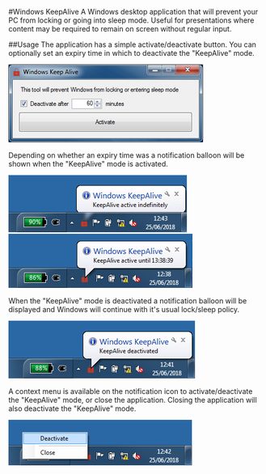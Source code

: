 #Windows KeepAlive
A Windows desktop application that will prevent your PC from locking or going into sleep mode. Useful for presentations where content may be required to remain on screen without regular input.

##Usage
The application has a simple activate/deactivate button.  You can optionally set an expiry time in which to deactivate the "KeepAlive" mode.

![alt-text][main-form]

Depending on whether an expiry time was a notification balloon will be shown when the "KeepAlive" mode is activated.

![alt-text][active-indefinite] ![alt-text][active-until]

When the "KeepAlive" mode is deactivated a notification balloon will be displayed and Windows will continue with it's usual lock/sleep policy.

![alt-text][deactivated]

A context menu is available on the notification icon to activate/deactivate the "KeepAlive" mode, or close the application.  Closing the application will also deactivate the "KeepAlive" mode.

![alt-text][context-menu]

[active-indefinite]: https://github.com/DMEvans/WindowsKeepAlive/raw/master/screenshots/active-indefinite.png "Active Indefinitely"
[active-until]: https://github.com/DMEvans/WindowsKeepAlive/raw/master/screenshots/active-until.png "Active Until Expiry Time"
[context-menu]: https://github.com/DMEvans/WindowsKeepAlive/raw/master/screenshots/context-menu.png "Context Menu"
[deactivated]: https://github.com/DMEvans/WindowsKeepAlive/raw/master/screenshots/deactivated.png "Deactivated"
[main-form]: https://github.com/DMEvans/WindowsKeepAlive/raw/master/screenshots/main-form.png "Main Form"
